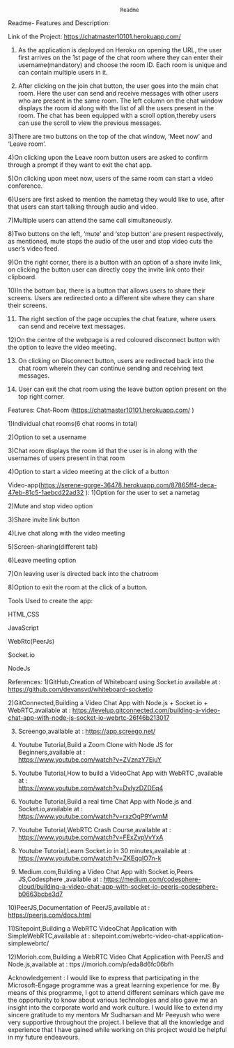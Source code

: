                                         Readme

Readme- Features and Description:

Link of the Project: https://chatmaster10101.herokuapp.com/

1) As the application is deployed on Heroku on opening the URL, the user first arrives on the 1st page of the chat room where they can enter their username(mandatory) and choose the room ID. Each room is unique and can contain multiple users in it.

2) After clicking on the join chat button, the user goes into the main chat room. Here the user can send and receive messages with other users who are present in the same room. The left column on the chat window displays the room id along with the list of all the users present in the room. The chat has been equipped with a scroll option,thereby users can use the scroll to view the previous messages.

3)There are two buttons on the top of the chat window, ‘Meet now’ and ‘Leave room’.

4)On clicking upon the Leave room button users are asked to confirm through a prompt if they want to exit the chat app.

5)On clicking upon meet now, users of the same room can start a video conference.

6)Users are first asked to mention the nametag they would like to use, after that users can start talking through audio and video.

7)Multiple users can attend the same call simultaneously.

8)Two buttons on the left, ‘mute’ and ‘stop button’ are present respectively, as mentioned,
 mute stops the audio of the user and stop video cuts the user’s video feed.

9)On the right corner, there is a button with an option of a share invite link, on clicking the button user can directly copy the invite link onto their clipboard.

10)In the bottom bar, there is a button that allows users to share their screens. Users are redirected onto a different site where they can share their screens.

11) The right section of the page occupies the chat feature, where users can send and receive text messages.

12)On the centre of the webpage is a red coloured disconnect button with the option to leave the video meeting.

13) On clicking on Disconnect button, users are redirected back into the chat room wherein they can continue sending and receiving text messages.

14) User can exit the chat room using the leave button option present on the top right corner.


Features:
Chat-Room (https://chatmaster10101.herokuapp.com/ )

1)Individual chat rooms(6 chat rooms in total)

2)Option to set a username

3)Chat room displays the room id that the user is in along with the usernames of users present in that room

4)Option to start a video meeting at the click of a button


Video-app(https://serene-gorge-36478.herokuapp.com/87865ff4-deca-47eb-81c5-1aebcd22ad32 ):
1)Option for the user to set a nametag

2)Mute and stop video option

3)Share invite link button

4)Live chat along with the video meeting

5)Screen-sharing(different tab)

6)Leave meeting option

7)On leaving user is directed back into the chatroom

8)Option to exit the room at the click of a button.

              
Tools Used to create the app:

HTML,CSS

JavaScript

WebRtc(PeerJs)

Socket.io

NodeJs


References:
1)GitHub,Creation of Whiteboard using Socket.io available at : https://github.com/devansvd/whiteboard-socketio

2)GitConnected,Building a Video Chat App with Node.js + Socket.io + WebRTC,available at : https://levelup.gitconnected.com/building-a-video-chat-app-with-node-js-socket-io-webrtc-26f46b213017

3) Screengo,available at : https://app.screego.net/

4)  Youtube Tutorial,Build a Zoom Clone with Node JS for Beginners,available at :  
https://www.youtube.com/watch?v=ZVznzY7EjuY

5)  Youtube Tutorial,How to build a VideoChat App with WebRTC ,available at :  
https://www.youtube.com/watch?v=DvlyzDZDEq4 

6) Youtube Tutorial,Build a real time Chat App with Node.js and Socket.io,available at :  
https://www.youtube.com/watch?v=rxzOqP9YwmM

7) Youtube Tutorial,WebRTC Crash Course,available at :  
https://www.youtube.com/watch?v=FExZvpVvYxA

8) Youtube Tutorial,Learn Socket.io in 30 minutes,available at :  
https://www.youtube.com/watch?v=ZKEqqIO7n-k

9) Medium.com,Building a Video Chat App with Socket.io,Peers JS,Codesphere ,available at : https://medium.com/codesphere-cloud/building-a-video-chat-app-with-socket-io-peerjs-codesphere-b0663bcbe3d7

10)PeerJS,Documentation of PeerJS,available at : https://peerjs.com/docs.html

11)Sitepoint,Building a WebRTC VideoChat Application with SimpleWebRTC,available at :  sitepoint.com/webrtc-video-chat-application-simplewebrtc/

12)Morioh.com,Building a WebRTC Video Chat Application with PeerJS and Node.js,available at : ttps://morioh.com/p/eda8d6fc06bfh




Acknowledgement :
   I would like to express that participating in the Microsoft-Engage programme was a great learning experience for me. By means of this programme, I got to attend different seminars which gave me the opportunity to know about various technologies and also gave me an insight into the corporate world and work culture. I would like to extend my sincere gratitude to my mentors Mr Sudharsan and Mr Peeyush who were very supportive throughout the project. I believe that all the knowledge and experience that I have gained while working on this project would be helpful in my future endeavours.
   

